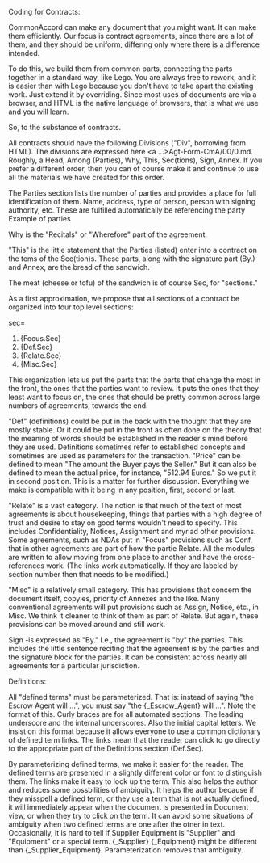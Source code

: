 Coding for Contracts:

CommonAccord can make any document that you might want.  It can make them efficiently.  Our focus is contract agreements, since there are a lot of them, and they should be uniform, differing only where there is a difference intended.

To do this, we build them from common parts, connecting the parts together in a standard way, like Lego.  You are always free to rework, and it is easier than with Lego because you don't have to take apart the existing work.  Just extend it by overriding.  Since most uses of documents are via a browser, and HTML is the native language of browsers, that is what we use and you will learn.   

So, to the substance of contracts.  

All contracts should have the following Divisions ("Div", borrowing from HTML).  The divisions are expressed here <a ...>Agt-Form-CmA/00/0.md</a>.  Roughly, a Head, Among (Parties), Why, This, Sec(tions), Sign, Annex. If you prefer a different order, then you can of course make it and continue to use all the materials we have created for this order. 

The Parties section lists the number of parties and provides a place for full identification of them.  Name, address, type of person, person with signing authority, etc. These are fulfilled automatically be referencing the party <a href...>Example of parties</a>

Why is the "Recitals" or "Wherefore" part of the agreement.

"This" is the little statement that the Parties (listed) enter into a contract on the tems of the Sec(tion)s.  These parts, along with the signature part (By.) and Annex, are the bread of the sandwich.   

The meat (cheese or tofu)  of the sandwich is of course Sec, for "sections."  

As a first approximation, we propose that all sections of a contract be organized into four top level sections:

sec=<ol><li>{Focus.Sec}<li>{Def.Sec}<li>{Relate.Sec}<li>{Misc.Sec}</ol>
 
This organization lets us put the parts that the parts that change the most in the front, the ones that the parties want to review.  It puts the ones that they least want to focus on, the ones that should be pretty common across large numbers of agreements, towards the end.

"Def" (definitions) could be put in the back with the thought that they are mostly stable.  Or it could be put in the front as often done on the theory that the meaning of words should be established in the reader's mind before they are used.  Definitions sometimes refer to established concepts and sometimes are used as parameters for the transaction.  "Price" can be defined to mean "The amount the Buyer pays the Seller."  But it can also be defined to mean the actual price, for instance, "512.94 Euros." So we put it in second position.  This is a matter for further discussion.  Everything we make is compatible with it being in any position, first, second or last.

"Relate" is a vast category.  The notion is that much of the text of most agreements is about housekeeping, things that parties with a high degree of trust and desire to stay on good terms wouldn't need to specify.  This includes Confidentiality, Notices, Assignment and myriad other provisions.  Some agreements, such as NDAs put in "Focus" provisions such as Conf, that in other agreements are part of how the partie Relate.  All the modules are written to allow moving from one place to another and have the cross-references work.  (The links work automatically.  If they are labeled by section number then that needs to be modified.)

"Misc" is a relatively small category.  This has provisions that concern the document itself, copyies, priority of Annexes and the like.  Many conventional agreements will put provisions such as Assign, Notice, etc., in Misc.  We think it cleaner to think of them as part of Relate.  But again, these provisions can be moved around and still work.


Sign -is expressed as "By."  I.e., the agreement is "by" the parties.  This includes the little sentence reciting that the agreement is by the parties and the signature block for the parties.  It can be consistent across nearly all agreements for a particular jurisdiction.


Definitions:

All "defined terms" must be parameterized.  That is:  instead of saying "the Escrow Agent will ...", you must say "the {_Escrow_Agent} will ...".  Note the format of this.  Curly braces are for all automated sections.  The leading underscore and the internal underscores.  Also the initial capital letters.  We insist on this format because it allows everyone to use a common dictionary of defined term links.  The links mean that the reader can click to go directly to the appropriate part of the Definitions section (Def.Sec).

By parameterizing defined terms, we make it easier for the reader.  The defined terms are presented in a slightly different color or font to distinguish them.  The links make it easy to look up the term.  This also helps the author and reduces some possbilities of ambiguity.  It helps the author because if they misspell a defined term, or they use a term that is not actually defined, it will immediately appear when the document is presented in Document view, or when they try to click on the term.  It can avoid some situations of ambiguity when two defined terms are one after the otner in text.  Occasionally, it is hard to tell if Supplier Equipment is "Supplier" and "Equipment" or a special term.  {_Supplier} {_Equipment} might be different than {_Supplier_Equipment}.  Parameterization removes that ambiguity.




   
